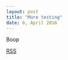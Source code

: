```yaml
---
layout: post
title: "More testing"
date: 6, April 2016
---
```


Boop

[RSS][1]

[1]: http://terrylansdown.github.io/blog/atom.xml